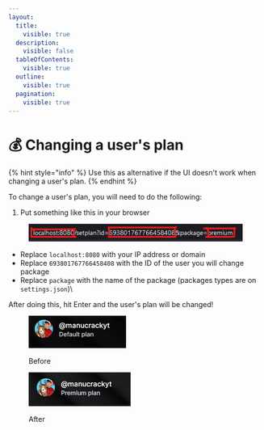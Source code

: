 ```yaml
---
layout:
  title:
    visible: true
  description:
    visible: false
  tableOfContents:
    visible: true
  outline:
    visible: true
  pagination:
    visible: true
---
```


# 💰 Changing a user's plan

{% hint style="info" %}
Use this as alternative if the UI doesn't work when changing a user's plan.
{% endhint %}

To change a user's plan, you will need to do the following:

1. Put something like this in your browser

<figure><img src="../.gitbook/assets/imagen (1) (1).png" alt=""><figcaption></figcaption></figure>

* Replace `localhost:8080`  with your IP address or domain
* Replace `693801767766458408` with the ID of the user you will change package
* Replace `package` with the name of the package (packages types are on `settings.json`)\


After doing this, hit Enter and the user's plan will be changed!

<figure><img src="../.gitbook/assets/imagen (2) (1).png" alt=""><figcaption><p>Before</p></figcaption></figure>

<figure><img src="../.gitbook/assets/imagen (4).png" alt=""><figcaption><p>After</p></figcaption></figure>
